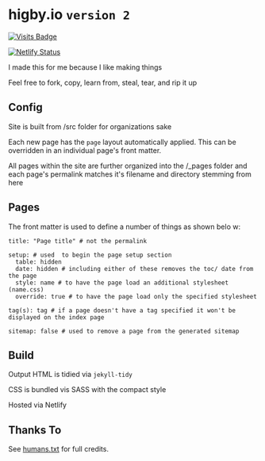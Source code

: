 # higby.io `version 2`
[![Visits Badge](https://badges.pufler.dev/visits/higby/higby.io)](https://badges.pufler.dev)

[![Netlify Status](https://api.netlify.com/api/v1/badges/19d59a21-19b3-40fa-a103-9c8f8d36b3f4/deploy-status)](https://app.netlify.com/sites/higby/deploys)

I made this for me because I like making things

Feel free to fork, copy, learn from, steal, tear, and rip it up

## Config
Site is built from /src folder for organizations sake

Each new page has the `page` layout automatically applied. This can be overridden in an individual page's front matter.

All pages within the site are further organized into the /_pages folder and each page's permalink matches it's filename and directory stemming from here
## Pages
The front matter is used to define a number of things as shown belo w:
```
title: "Page title" # not the permalink

setup: # used  to begin the page setup section
  table: hidden
  date: hidden # including either of these removes the toc/ date from the page
  style: name # to have the page load an additional stylesheet (name.css)
  override: true # to have the page load only the specified stylesheet

tag(s): tag # if a page doesn't have a tag specified it won't be displayed on the index page

sitemap: false # used to remove a page from the generated sitemap
```
## Build
Output HTML is tidied via `jekyll-tidy`

CSS is bundled vis SASS with the compact style

Hosted via Netlify

## Thanks To
See [humans.txt](https://www.higby.io/humans.txt) for full credits.

